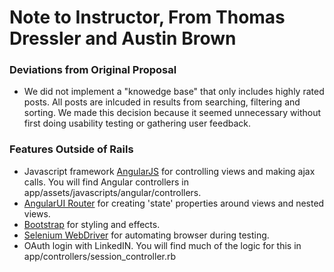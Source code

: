# Note to Instructor, From Thomas Dressler and Austin Brown

### Deviations from Original Proposal
* We did not implement a "knowedge base" that only includes highly rated posts.  All posts are inlcuded in results from searching, filtering and sorting.  We made this decision because it seemed unnecessary without first doing usability testing or gathering user feedback.

### Features Outside of Rails
* Javascript framework [AngularJS](http://angularjs.org/) for controlling views and making ajax calls.  You will find Angular controllers in app/assets/javascripts/angular/controllers.
* [AngularUI Router](https://github.com/angular-ui/ui-router) for creating 'state' properties around views and nested views.
* [Bootstrap](http://getbootstrap.com/) for styling and effects.
* [Selenium WebDriver](http://www.seleniumhq.org/) for automating browser during testing.
* OAuth login with LinkedIN.  You will find much of the logic for this in app/controllers/session_controller.rb
